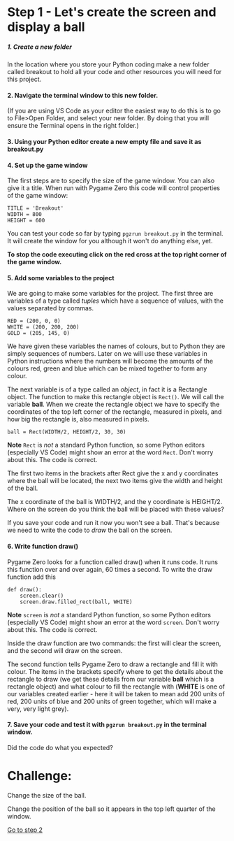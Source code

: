 # Step 1 - Let's create the screen and display a ball

##### 1. Create a new folder

   In the location where you store your Python coding make a new folder called breakout to hold all your code and other resources you will need for this project.

#### 2. Navigate the terminal window to this new folder.

   (If you are using VS Code as your editor the easiest way to do this is to go to File>Open Folder, and select your new folder. By doing that you will ensure the Terminal opens in the right folder.)

#### 3. Using your Python editor create a new empty file and save it as breakout.py

#### 4. Set up the game window

   The first steps are to specify the size of the game window. You can also give it a title. When run with Pygame Zero this code will control properties of the game window:

   ```
   TITLE = 'Breakout'
   WIDTH = 800
   HEIGHT = 600
   ```
   You can test your code so far by typing ```pgzrun breakout.py``` in the terminal. It will create the window for you although it won't do anything else, yet.

   **To stop the code executing click on the red cross at the top right corner of the game window.**

#### 5. Add some variables to the project

   We are going to make some variables for the project. The first three are variables of a type called *tuples* which have a sequence of values, with the values separated by commas.

   ```
   RED = (200, 0, 0)
   WHITE = (200, 200, 200)
   GOLD = (205, 145, 0)
   ```
   We have given these variables the names of colours, but to Python they are simply sequences of numbers. Later on we will use these variables in Python instructions where the numbers will become the amounts of the colours red, green and blue which can be mixed together to form any colour.

   The next variable is of a type called an *object*, in fact it is a Rectangle object. The function to make this rectangle object is ```Rect()```. We will call the variable **ball**. When we create the rectangle object we have to specify the coordinates of the top left corner of the rectangle, measured in pixels, and how big the rectangle is, also measured in pixels.
   ```
   ball = Rect(WIDTH/2, HEIGHT/2, 30, 30)
   ```
   **Note** ```Rect``` is *not* a standard Python function, so some Python editors (especially VS Code) might show an error at the word ```Rect```. Don't worry about this. The code is correct.

   The first two items in the brackets after Rect give the x and y coordinates where the ball will be located, the next two items give the width and height of the ball.

   The x coordinate of the ball is WIDTH/2, and the y coordinate is HEIGHT/2. Where on the screen do you think the ball will be placed with these values?

   If you save your code and run it now you won't see a ball. That's because we need to write the code to *draw* the ball on the screen.

#### 6. Write function **draw()**

   Pygame Zero looks for a function called draw() when it runs code. It runs this function over and over again, 60 times a second.    To write the draw function add this
   ```  
   def draw():
       screen.clear()
       screen.draw.filled_rect(ball, WHITE)
   ```
   **Note** ```screen``` is *not* a standard Python function, so some Python editors (especially VS Code) might show an error at the word ```screen```. Don't worry about this. The code is correct.

   Inside the draw function are two commands: the first will clear the screen, and the second will draw on the screen.

   The second function tells Pygame Zero to draw a rectangle and fill it with colour. The items in the brackets specify where to get the details about the rectangle to draw (we get these details from our variable **ball** which is a rectangle object) and what colour to fill the rectangle with (**WHITE** is one of our variables created earlier - here it will be taken to mean add 200 units of red, 200 units of blue and 200 units of green together, which will make a very, very light grey). 

#### 7. Save your code and test it with ```pgzrun breakout.py``` in the terminal window.

   Did the code do what you expected?

Challenge:
==========

Change the size of the ball.

Change the position of the ball so it appears in the top left quarter of the window.

[Go to step 2](../step02-bat_and_movement)


